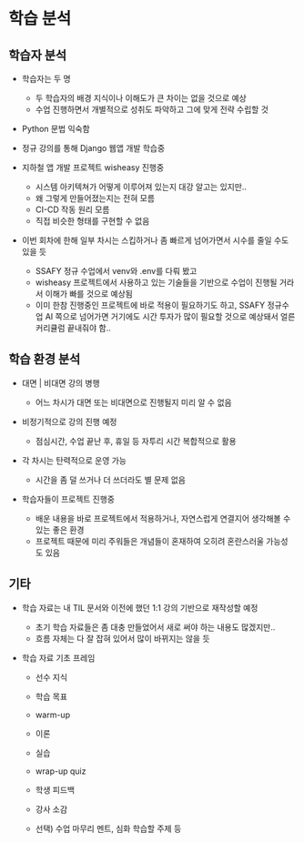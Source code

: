 # 학습 분석



## 학습자 분석

- 학습자는 두 명
  - 두 학습자의 배경 지식이나 이해도가 큰 차이는 없을 것으로 예상
  - 수업 진행하면서 개별적으로 성취도 파악하고 그에 맞게 전략 수립할 것

- Python 문법 익숙함
- 정규 강의를 통해 Django 웹앱 개발 학습중

- 지하철 앱 개발 프로젝트 wisheasy 진행중
  - 시스템 아키텍쳐가 어떻게 이루어져 있는지 대강 알고는 있지만..
  - 왜 그렇게 만들어졌는지는 전혀 모름
  - CI-CD 작동 원리 모름
  - 직접 비슷한 형태를 구현할 수 없음

- 이번 회차에 한해 일부 차시는 스킵하거나 좀 빠르게 넘어가면서 시수를 줄일 수도 있을 듯

  - SSAFY 정규 수업에서 venv와 .env를 다뤄 봤고
  - wisheasy 프로젝트에서 사용하고 있는 기술들을 기반으로 수업이 진행될 거라서 이해가 빠를 것으로 예상됨
  - 이미 한참 진행중인 프로젝트에 바로 적용이 필요하기도 하고, SSAFY 정규수업 AI 쪽으로 넘어가면 거기에도 시간 투자가 많이 필요할 것으로 예상돼서 얼른 커리큘럼 끝내줘야 함..

  

## 학습 환경 분석

- 대면 | 비대면 강의 병행
  - 어느 차시가 대면 또는 비대면으로 진행될지 미리 알 수 없음
- 비정기적으로 강의 진행 예정
  - 점심시간, 수업 끝난 후, 휴일 등 자투리 시간 복합적으로 활용

- 각 차시는 탄력적으로 운영 가능
  - 시간을 좀 덜 쓰거나 더 쓰더라도 별 문제 없음
- 학습자들이 프로젝트 진행중
  - 배운 내용을 바로 프로젝트에서 적용하거나, 자연스럽게 연결지어 생각해볼 수 있는 좋은 환경
  - 프로젝트 때문에 미리 주워들은 개념들이 혼재하여 오히려 혼란스러울 가능성도 있음



## 기타

- 학습 자료는 내 TIL 문서와 이전에 했던 1:1 강의 기반으로 재작성할 예정

  - 초기 학습 자료들은 좀 대충 만들었어서 새로 써야 하는 내용도 많겠지만..
  - 흐름 자체는 다 잘 잡혀 있어서 많이 바뀌지는 않을 듯

- 학습 자료 기초 프레임

  - 선수 지식
  - 학습 목표
  - warm-up
  - 이론
  - 실습
  - wrap-up quiz
  - 학생 피드백
  - 강사 소감

  - 선택) 수업 마무리 멘트, 심화 학습할 주제 등
